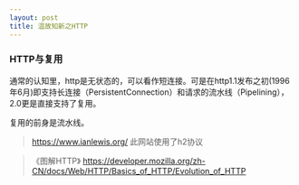 ```yaml
---
layout: post
title: 温故知新之HTTP
---
```



### HTTP与复用

通常的认知里，http是无状态的，可以看作短连接。可是在http1.1发布之初(1996年6月)即支持长连接（PersistentConnection）和请求的流水线（Pipelining）， 2.0更是直接支持了复用。

复用的前身是流水线。

> https://www.ianlewis.org/ 此网站使用了h2协议


> 《图解HTTP》
> https://developer.mozilla.org/zh-CN/docs/Web/HTTP/Basics_of_HTTP/Evolution_of_HTTP 


